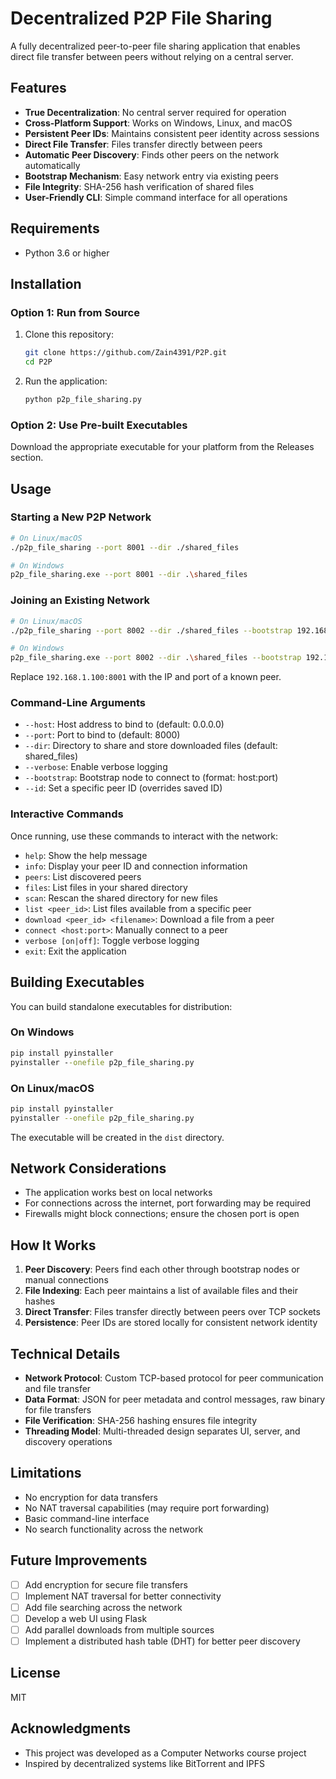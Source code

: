 # Decentralized P2P File Sharing

A fully decentralized peer-to-peer file sharing application that enables direct file transfer between peers without relying on a central server.

## Features

- **True Decentralization**: No central server required for operation
- **Cross-Platform Support**: Works on Windows, Linux, and macOS
- **Persistent Peer IDs**: Maintains consistent peer identity across sessions
- **Direct File Transfer**: Files transfer directly between peers
- **Automatic Peer Discovery**: Finds other peers on the network automatically
- **Bootstrap Mechanism**: Easy network entry via existing peers
- **File Integrity**: SHA-256 hash verification of shared files
- **User-Friendly CLI**: Simple command interface for all operations

## Requirements

- Python 3.6 or higher

## Installation

### Option 1: Run from Source

1. Clone this repository:
   ```bash
   git clone https://github.com/Zain4391/P2P.git
   cd P2P
   ```

2. Run the application:
   ```bash
   python p2p_file_sharing.py
   ```

### Option 2: Use Pre-built Executables

Download the appropriate executable for your platform from the Releases section.

## Usage

### Starting a New P2P Network

```bash
# On Linux/macOS
./p2p_file_sharing --port 8001 --dir ./shared_files

# On Windows
p2p_file_sharing.exe --port 8001 --dir .\shared_files
```

### Joining an Existing Network

```bash
# On Linux/macOS
./p2p_file_sharing --port 8002 --dir ./shared_files --bootstrap 192.168.1.100:8001

# On Windows
p2p_file_sharing.exe --port 8002 --dir .\shared_files --bootstrap 192.168.1.100:8001
```

Replace `192.168.1.100:8001` with the IP and port of a known peer.

### Command-Line Arguments

- `--host`: Host address to bind to (default: 0.0.0.0)
- `--port`: Port to bind to (default: 8000)
- `--dir`: Directory to share and store downloaded files (default: shared_files)
- `--verbose`: Enable verbose logging
- `--bootstrap`: Bootstrap node to connect to (format: host:port)
- `--id`: Set a specific peer ID (overrides saved ID)

### Interactive Commands

Once running, use these commands to interact with the network:

- `help`: Show the help message
- `info`: Display your peer ID and connection information
- `peers`: List discovered peers
- `files`: List files in your shared directory
- `scan`: Rescan the shared directory for new files
- `list <peer_id>`: List files available from a specific peer
- `download <peer_id> <filename>`: Download a file from a peer
- `connect <host:port>`: Manually connect to a peer
- `verbose [on|off]`: Toggle verbose logging
- `exit`: Exit the application

## Building Executables

You can build standalone executables for distribution:

### On Windows

```cmd
pip install pyinstaller
pyinstaller --onefile p2p_file_sharing.py
```

### On Linux/macOS

```bash
pip install pyinstaller
pyinstaller --onefile p2p_file_sharing.py
```

The executable will be created in the `dist` directory.

## Network Considerations

- The application works best on local networks
- For connections across the internet, port forwarding may be required
- Firewalls might block connections; ensure the chosen port is open

## How It Works

1. **Peer Discovery**: Peers find each other through bootstrap nodes or manual connections
2. **File Indexing**: Each peer maintains a list of available files and their hashes
3. **Direct Transfer**: Files transfer directly between peers over TCP sockets
4. **Persistence**: Peer IDs are stored locally for consistent network identity

## Technical Details

- **Network Protocol**: Custom TCP-based protocol for peer communication and file transfer
- **Data Format**: JSON for peer metadata and control messages, raw binary for file transfers
- **File Verification**: SHA-256 hashing ensures file integrity
- **Threading Model**: Multi-threaded design separates UI, server, and discovery operations

## Limitations

- No encryption for data transfers
- No NAT traversal capabilities (may require port forwarding)
- Basic command-line interface
- No search functionality across the network

## Future Improvements

- [ ] Add encryption for secure file transfers
- [ ] Implement NAT traversal for better connectivity
- [ ] Add file searching across the network
- [ ] Develop a web UI using Flask
- [ ] Add parallel downloads from multiple sources
- [ ] Implement a distributed hash table (DHT) for better peer discovery

## License

MIT

## Acknowledgments

- This project was developed as a Computer Networks course project
- Inspired by decentralized systems like BitTorrent and IPFS

